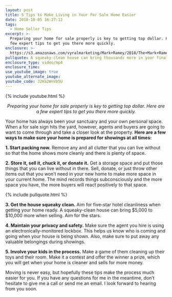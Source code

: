 ```yaml
---
layout: post
title: 5 Tips to Make Living in Your For Sale Home Easier
date: 2018-10-05 16:27:12
tags:
  - Home Seller Tips
excerpt: >-
  Preparing your home for sale properly is key to getting top dollar. Here are a
  few expert tips to get you there more quickly.
enclosure: >-
  https://s3.amazonaws.com/vyralmarketing/Mark+Ramey/2018/The+Mark+Ramey+Group-+5+Tips+to+Make+Living+in+Your+For+Sale+Home+Easier.mp4
pullquote: A squeaky-clean house can bring thousands more in your final sale price.
enclosure_type: video/mp4
enclosure_time:
use_youtube_image: true
youtube_alternate_image:
youtube_code: J2Ha2WnVb5U
---
```


{% include youtube.html %}

<p style="text-align: center;"><em>Preparing your home for sale properly is key to getting top dollar. Here are a few expert tips to get you there more quickly.</em></p>

Your home has always been your sanctuary and your own personal space. When a for sale sign hits the yard, however, agents and buyers are going to want to come through and take a closer look at the property. **Here are a few ways to make sure your home is prepared for showings at all times:**

**1. Start packing now.** Remove any and all clutter that you can live without so that the home shows more cleanly and there is plenty of space.

**2. Store it, sell it, chuck it, or donate it.** Get a storage space and put those things that you can live without in there. Sell, donate, or just throw other items out that you won’t need in your new home to make more space in your current home. The mind records things subconsciously and the more space you have, the more buyers will react positively to that space.

{% include pullquote.html %}

**3. Get the house squeaky clean.** Aim for five-star hotel cleanliness when getting your home ready. A squeaky-clean house can bring $5,000 to $10,000 more when selling. Aim for the stars.

**4. Maintain your privacy and safety.** Make sure the agent you hire is using an electronically-monitored lockbox. This helps us know who is coming and going when your house is being shown. Also, make sure to put away any valuable belongings during showings.

**5. Involve your kids in the process.** Make a game of them cleaning up their toys and their room. Make it a contest and offer the winner a prize, which you will get when your home is cleaner and sells for more money.

Moving is never easy, but hopefully these tips make the process much easier for you. If you have any questions for me in the meantime, don’t hesitate to give me a call or send me an email. I look forward to hearing from you soon.